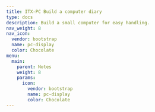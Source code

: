 ```yaml
---
title: ITX-PC Build a computer diary
type: docs
description: Build a small computer for easy handling.
nav_weight: 8
nav_icon:
  vendor: bootstrap
  name: pc-display
  color: Chocolate
menu:
  main:
    parent: Notes
    weight: 8
    params:
      icon:
        vendor: bootstrap
        name: pc-display
        color: Chocolate
---
```

